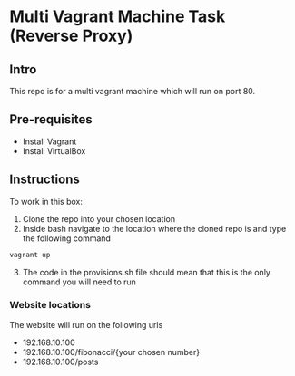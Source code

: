 # Multi Vagrant Machine Task (Reverse Proxy)

## Intro
This repo is for a multi vagrant machine which will run on port 80.

## Pre-requisites
- Install Vagrant
- Install VirtualBox

## Instructions
To work in this box:
1. Clone the repo into your chosen location
2. Inside bash navigate to the location where the cloned repo is and type the following command

```bash
vagrant up
```
3. The code in the provisions.sh file should mean that this is the only command you will need to run

### Website locations
The website will run on the following urls
- 192.168.10.100
- 192.168.10.100/fibonacci/{your chosen number}
- 192.168.10.100/posts
